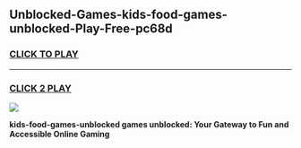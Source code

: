
## Unblocked-Games-kids-food-games-unblocked-Play-Free-pc68d
<h3>
<a href="https://premium76.site?title=kids-food-games-unblocked&ref=15A">CLICK TO PLAY</a></h3>
<hr>

<h3>
<a href="https://premium76.site?title=kids-food-games-unblocked&ref=15A">CLICK 2 PLAY</a>
  
</h3>

<a href="https://premium76.site?title=kids-food-games-unblocked&ref=15A"><img src="https://clearcache.store/games.png"></a>


**kids-food-games-unblocked games unblocked: Your Gateway to Fun and Accessible Online Gaming**
